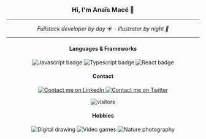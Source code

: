 <div align="center">
  <h3>Hi, I'm Anaïs Macé 👋</h3>
  
  <hr />
  <i>Fullstack developer by day ☀️ - illustrator by night 🌙</i>
  <hr />


  <h4>Languages & Frameworks</h4>

  <img
    alt="Javascript badge"
    src="https://img.shields.io/badge/JavaScript-323330?style=for-the-badge&logo=javascript&logoColor=F7DF1E"
  />
  <img
    alt="Typescript badge"
    src="https://img.shields.io/badge/TypeScript-007ACC?style=for-the-badge&logo=typescript&logoColor=white"
  />
  <img
    alt="React badge"
    src="https://img.shields.io/badge/React-20232A?style=for-the-badge&logo=react&logoColor=61DAFB"
  />

  <h4>Contact</h4>

  <a href="https://linkedin.com/in/anaismace">
    <img
      alt="Contact me on LinkedIn"
      src="https://img.shields.io/badge/LinkedIn-0077B5?style=for-the-badge&logo=linkedin&logoColor=white"
    />
  </a>
  <a href="https://twitter.com/mlle_yukikko">
    <img
      alt="Contact me on Twitter"
      src="https://img.shields.io/badge/Twitter-1DA1F2?style=for-the-badge&logo=twitter&logoColor=white"
    />
  </a>
  
  ![visitors](https://visitor-badge.laobi.icu/badge?page_id=anaismace.anaismace&format=True)

  
  <h4>Hobbies</h4>
  <img
      alt="Digital drawing"
      src="https://img.shields.io/badge/%F0%9F%8E%A8-Digital%20drawing-pink?style=flat"
    />
    <img
      alt="Video games"
      src="https://img.shields.io/badge/%F0%9F%91%BE-Video%20games-blue?style=flat"
    />
    <img
      alt="Nature photography"
      src="https://img.shields.io/badge/%F0%9F%8D%80-Nature%20photography-success?style=flat"
    />
</div>
